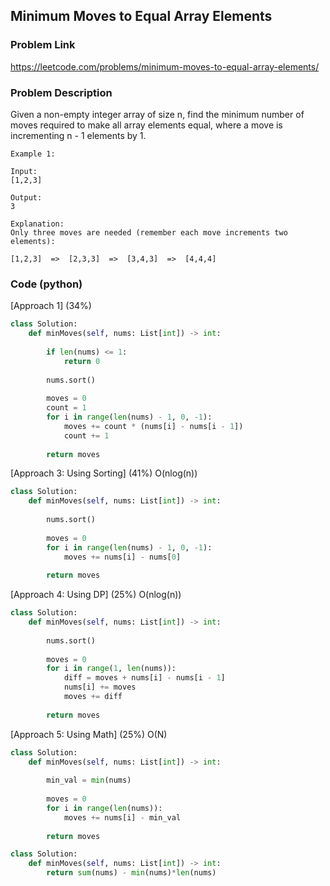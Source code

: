 ## Minimum Moves to Equal Array Elements

### Problem Link

https://leetcode.com/problems/minimum-moves-to-equal-array-elements/

### Problem Description 

Given a non-empty integer array of size n, find the minimum number of moves required to make all array elements equal, where a move is incrementing n - 1 elements by 1.

```
Example 1:

Input:
[1,2,3]

Output:
3

Explanation:
Only three moves are needed (remember each move increments two elements):

[1,2,3]  =>  [2,3,3]  =>  [3,4,3]  =>  [4,4,4]

```

### Code (python)

[Approach 1] (34%) 

```python
class Solution:
    def minMoves(self, nums: List[int]) -> int:
        
        if len(nums) <= 1:
            return 0
        
        nums.sort()
        
        moves = 0
        count = 1
        for i in range(len(nums) - 1, 0, -1):
            moves += count * (nums[i] - nums[i - 1])
            count += 1
            
        return moves
```

[Approach 3: Using Sorting] (41%)  O(nlog(n))

```python
class Solution:
    def minMoves(self, nums: List[int]) -> int:
        
        nums.sort()
        
        moves = 0
        for i in range(len(nums) - 1, 0, -1):
            moves += nums[i] - nums[0]
            
        return moves
```

[Approach 4: Using DP] (25%)  O(nlog(n))

```python
class Solution:
    def minMoves(self, nums: List[int]) -> int:
        
        nums.sort()
        
        moves = 0
        for i in range(1, len(nums)):
            diff = moves + nums[i] - nums[i - 1]
            nums[i] += moves
            moves += diff
            
        return moves
```

[Approach 5: Using Math] (25%)  O(N)

```python
class Solution:
    def minMoves(self, nums: List[int]) -> int:
        
        min_val = min(nums)
        
        moves = 0
        for i in range(len(nums)):
            moves += nums[i] - min_val
            
        return moves
```

```python
class Solution:
    def minMoves(self, nums: List[int]) -> int:
        return sum(nums) - min(nums)*len(nums)
```